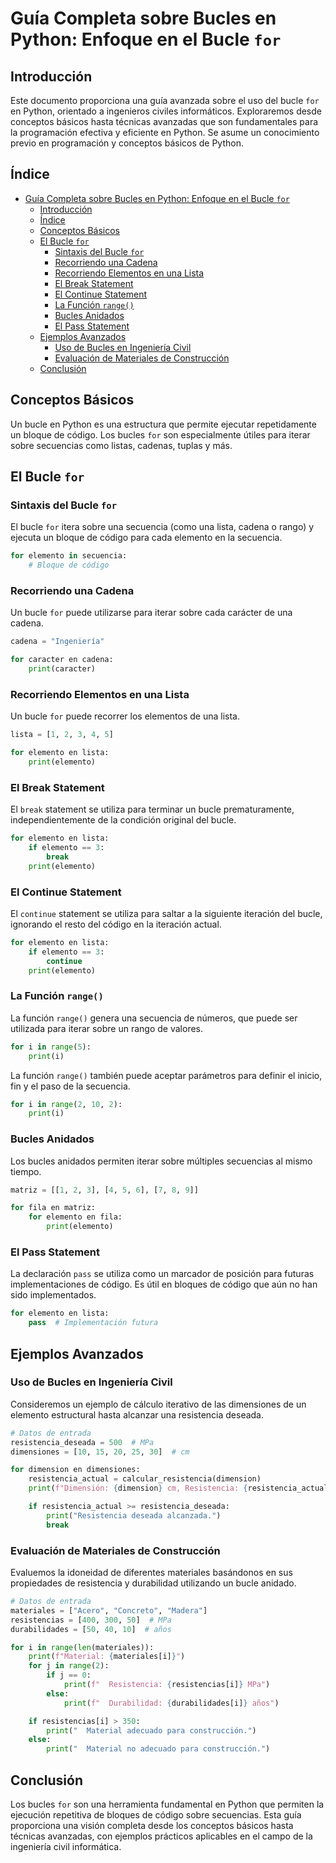 # Guía Completa sobre Bucles en Python: Enfoque en el Bucle `for`

## Introducción

Este documento proporciona una guía avanzada sobre el uso del bucle `for` en Python, orientado a ingenieros civiles informáticos. Exploraremos desde conceptos básicos hasta técnicas avanzadas que son fundamentales para la programación efectiva y eficiente en Python. Se asume un conocimiento previo en programación y conceptos básicos de Python.

## Índice

- [Guía Completa sobre Bucles en Python: Enfoque en el Bucle `for`](#guía-completa-sobre-bucles-en-python-enfoque-en-el-bucle-for)
  - [Introducción](#introducción)
  - [Índice](#índice)
  - [Conceptos Básicos](#conceptos-básicos)
  - [El Bucle `for`](#el-bucle-for)
    - [Sintaxis del Bucle `for`](#sintaxis-del-bucle-for)
    - [Recorriendo una Cadena](#recorriendo-una-cadena)
    - [Recorriendo Elementos en una Lista](#recorriendo-elementos-en-una-lista)
    - [El Break Statement](#el-break-statement)
    - [El Continue Statement](#el-continue-statement)
    - [La Función `range()`](#la-función-range)
    - [Bucles Anidados](#bucles-anidados)
    - [El Pass Statement](#el-pass-statement)
  - [Ejemplos Avanzados](#ejemplos-avanzados)
    - [Uso de Bucles en Ingeniería Civil](#uso-de-bucles-en-ingeniería-civil)
    - [Evaluación de Materiales de Construcción](#evaluación-de-materiales-de-construcción)
  - [Conclusión](#conclusión)

## Conceptos Básicos

Un bucle en Python es una estructura que permite ejecutar repetidamente un bloque de código. Los bucles `for` son especialmente útiles para iterar sobre secuencias como listas, cadenas, tuplas y más.

## El Bucle `for`

### Sintaxis del Bucle `for`

El bucle `for` itera sobre una secuencia (como una lista, cadena o rango) y ejecuta un bloque de código para cada elemento en la secuencia.

```python
for elemento in secuencia:
    # Bloque de código
```

### Recorriendo una Cadena

Un bucle `for` puede utilizarse para iterar sobre cada carácter de una cadena.

```python
cadena = "Ingeniería"

for caracter en cadena:
    print(caracter)
```

### Recorriendo Elementos en una Lista

Un bucle `for` puede recorrer los elementos de una lista.

```python
lista = [1, 2, 3, 4, 5]

for elemento en lista:
    print(elemento)
```

### El Break Statement

El `break` statement se utiliza para terminar un bucle prematuramente, independientemente de la condición original del bucle.

```python
for elemento en lista:
    if elemento == 3:
        break
    print(elemento)
```

### El Continue Statement

El `continue` statement se utiliza para saltar a la siguiente iteración del bucle, ignorando el resto del código en la iteración actual.

```python
for elemento en lista:
    if elemento == 3:
        continue
    print(elemento)
```

### La Función `range()`

La función `range()` genera una secuencia de números, que puede ser utilizada para iterar sobre un rango de valores.

```python
for i in range(5):
    print(i)
```

La función `range()` también puede aceptar parámetros para definir el inicio, fin y el paso de la secuencia.

```python
for i in range(2, 10, 2):
    print(i)
```

### Bucles Anidados

Los bucles anidados permiten iterar sobre múltiples secuencias al mismo tiempo.

```python
matriz = [[1, 2, 3], [4, 5, 6], [7, 8, 9]]

for fila en matriz:
    for elemento en fila:
        print(elemento)
```

### El Pass Statement

La declaración `pass` se utiliza como un marcador de posición para futuras implementaciones de código. Es útil en bloques de código que aún no han sido implementados.

```python
for elemento en lista:
    pass  # Implementación futura
```

## Ejemplos Avanzados

### Uso de Bucles en Ingeniería Civil

Consideremos un ejemplo de cálculo iterativo de las dimensiones de un elemento estructural hasta alcanzar una resistencia deseada.

```python
# Datos de entrada
resistencia_deseada = 500  # MPa
dimensiones = [10, 15, 20, 25, 30]  # cm

for dimension en dimensiones:
    resistencia_actual = calcular_resistencia(dimension)
    print(f"Dimensión: {dimension} cm, Resistencia: {resistencia_actual} MPa")

    if resistencia_actual >= resistencia_deseada:
        print("Resistencia deseada alcanzada.")
        break
```

### Evaluación de Materiales de Construcción

Evaluemos la idoneidad de diferentes materiales basándonos en sus propiedades de resistencia y durabilidad utilizando un bucle anidado.

```python
# Datos de entrada
materiales = ["Acero", "Concreto", "Madera"]
resistencias = [400, 300, 50]  # MPa
durabilidades = [50, 40, 10]  # años

for i in range(len(materiales)):
    print(f"Material: {materiales[i]}")
    for j in range(2):
        if j == 0:
            print(f"  Resistencia: {resistencias[i]} MPa")
        else:
            print(f"  Durabilidad: {durabilidades[i]} años")

    if resistencias[i] > 350:
        print("  Material adecuado para construcción.")
    else:
        print("  Material no adecuado para construcción.")
```

## Conclusión

Los bucles `for` son una herramienta fundamental en Python que permiten la ejecución repetitiva de bloques de código sobre secuencias. Esta guía proporciona una visión completa desde los conceptos básicos hasta técnicas avanzadas, con ejemplos prácticos aplicables en el campo de la ingeniería civil informática.
